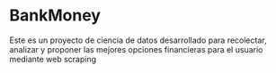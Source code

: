 # BankMoney
Este es un proyecto de ciencia de datos desarrollado para recolectar, analizar y proponer las mejores opciones financieras para el usuario mediante web scraping
